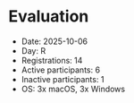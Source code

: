 # Evaluation

- Date: 2025-10-06
- Day: R
- Registrations: 14
- Active participants: 6
- Inactive participants: 1
- OS: 3x macOS, 3x Windows
